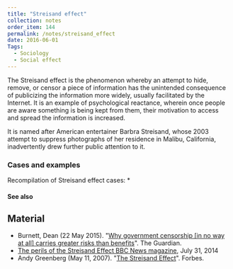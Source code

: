 ```yaml
---
title: "Streisand effect"
collection: notes
order_item: 144
permalink: /notes/streisand_effect
date: 2016-06-01
Tags:
  - Sociology
  - Social effect
---
```


The Streisand effect is the phenomenon whereby an attempt to hide, remove, or censor a piece of information has the unintended consequence of publicizing the information more widely, usually facilitated by the Internet. It is an example of psychological reactance, wherein once people are aware something is being kept from them, their motivation to access and spread the information is increased.

It is named after American entertainer Barbra Streisand, whose 2003 attempt to suppress photographs of her residence in Malibu, California, inadvertently drew further public attention to it.


### Cases and examples
Recompilation of Streisand effect cases:
*


#### See also



## Material
* Burnett, Dean (22 May 2015). "[Why government censorship [in no way at all] carries greater risks than benefits](https://www.theguardian.com/science/brain-flapping/2015/may/22/government-censorship-psychology-theresa-may)". The Guardian.
* [The perils of the Streisand Effect BBC News magazine](http://www.bbc.co.uk/news/magazine-28562156), July 31, 2014
* Andy Greenberg (May 11, 2007). "[The Streisand Effect](http://www.forbes.com/home/technology/2007/05/10/streisand-digg-web-tech-cx_ag_0511streisand.html)". Forbes.






